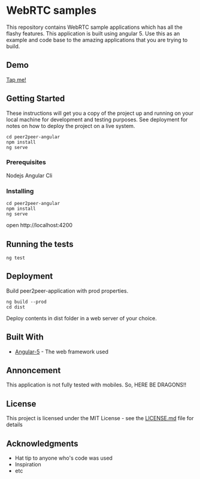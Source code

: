 # WebRTC samples

This repository contains WebRTC sample applications which has all the flashy features. This application is built using angular 5. Use this as an example and code base to the amazing applications that you are trying to build.

## Demo

[Tap me!](https://ptp.mroads.com/samples/)

## Getting Started

These instructions will get you a copy of the project up and running on your local machine for development and testing purposes. See deployment for notes on how to deploy the project on a live system.

```
cd peer2peer-angular
npm install
ng serve
```


### Prerequisites

Nodejs
Angular Cli


### Installing

```
cd peer2peer-angular
npm install
ng serve
```

 open http://localhost:4200

## Running the tests

```
ng test
```
## Deployment

Build peer2peer-application with prod properties.

```
ng build --prod
cd dist
```
Deploy contents in dist folder in a web server of your choice.


## Built With

* [Angular-5](https://angular.io/) - The web framework used


## Annoncement

This application is not fully tested with mobiles. So, HERE BE DRAGONS!!

## License

This project is licensed under the MIT License - see the [LICENSE.md](LICENSE.md) file for details

## Acknowledgments

* Hat tip to anyone who's code was used
* Inspiration
* etc
